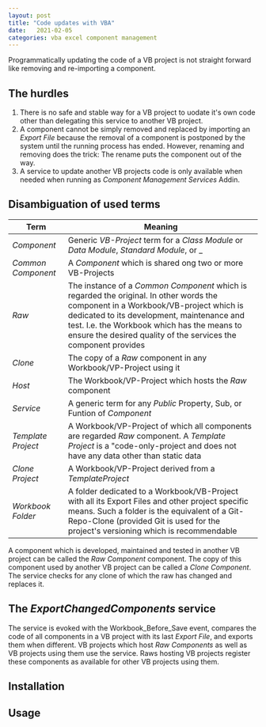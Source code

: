 ```yaml
---
layout: post
title: "Code updates with VBA"
date:   2021-02-05
categories: vba excel component management
---
```


Programmatically updating the code of a VB project is not straight forward like removing and re-importing a component.


## The hurdles
1. There is no safe and stable way for a VB project to uodate it's own code other than delegating this service to another VB project.
2. A component cannot be simply removed and replaced by importing an _Export File_ because the removal of a component is postponed by the system until the running process has ended. However, renaming and removing does the trick: The rename puts the component out of the way.
3. A service to update another VB projects code is only available when needed when running as _Component Management Services_ Addin.

## Disambiguation of used terms
| Term | Meaning
|------|--------
| _Component_ | Generic _VB-Project_ term for a _Class Module_ or _Data Module_, _Standard Module_, or _  |
_Common Component_ | A _Component_ which is shared ong two or more VB-Projects |
| _Raw_ | The instance of a _Common Component_ which is regarded the original. In other words the component in a Workbook/VB-project which is dedicated to its development,  maintenance and test. I.e. the Workbook which has the means to ensure the desired quality of the services the component provides |
| _Clone_ | The copy of a _Raw_ component in any Workbook/VP-Project using it |
|_Host_ | The Workbook/VP-Project which hosts the _Raw_ component |
|_Service_| A generic term for any _Public_ Property, Sub, or Funtion of  _Component_ |
| _Template Project_ | A Workbook/VP-Project of which all components are regarded _Raw_ component. A _Template Project_ is a "code-only-project and does not have any data other than static data |
| _Clone Project_ | A Workbook/VP-Project derived from a _TemplateProject_ |
| _Workbook Folder_ | A folder dedicated to a Workbook/VB-Project with all its Export Files and other project specific means. Such a folder is the equivalent of a Git-Repo-Clone (provided Git is used for the project's versioning which is recommendable |## The _UpdateOutdatedClones_ service
A component which is developed, maintained and tested in another VB project can be called the _Raw Component_ component. The copy of this component used by another VB project can be called a _Clone Component_.
The service checks for any clone of which the raw has changed and replaces it.

## The _ExportChangedComponents_ service
The service is evoked with the Workbook_Before_Save event, compares the code of all components in a VB project with its last _Export File_, and exports them when different. VB projects which host _Raw Components_ as well as VB projects using them use the service. Raws hosting VB projects register these components as available for other VB projects using them. 

## Installation

## Usage